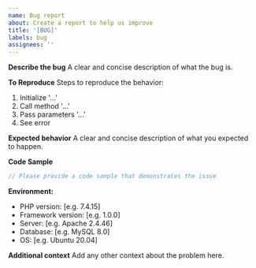```yaml
---
name: Bug report
about: Create a report to help us improve
title: '[BUG]'
labels: bug
assignees: ''
---
```


**Describe the bug**
A clear and concise description of what the bug is.

**To Reproduce**
Steps to reproduce the behavior:
1. Initialize '...'
2. Call method '...'
3. Pass parameters '...'
4. See error

**Expected behavior**
A clear and concise description of what you expected to happen.

**Code Sample**
```php
// Please provide a code sample that demonstrates the issue
```

**Environment:**
 - PHP version: [e.g. 7.4.15]
 - Framework version: [e.g. 1.0.0]
 - Server: [e.g. Apache 2.4.46]
 - Database: [e.g. MySQL 8.0]
 - OS: [e.g. Ubuntu 20.04]

**Additional context**
Add any other context about the problem here. 
